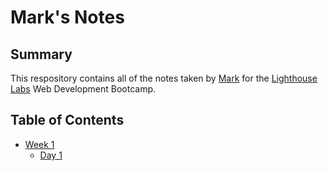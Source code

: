 # Mark's Notes

## Summary
This respository contains all of the notes taken by [Mark](https://github.com/markjwhite) for the [Lighthouse Labs](https://www.lighthouselabs.ca/) Web Development Bootcamp.

## Table of Contents
* [Week 1](/Week_1)
  * [Day 1](/Week_1/Day_1)
